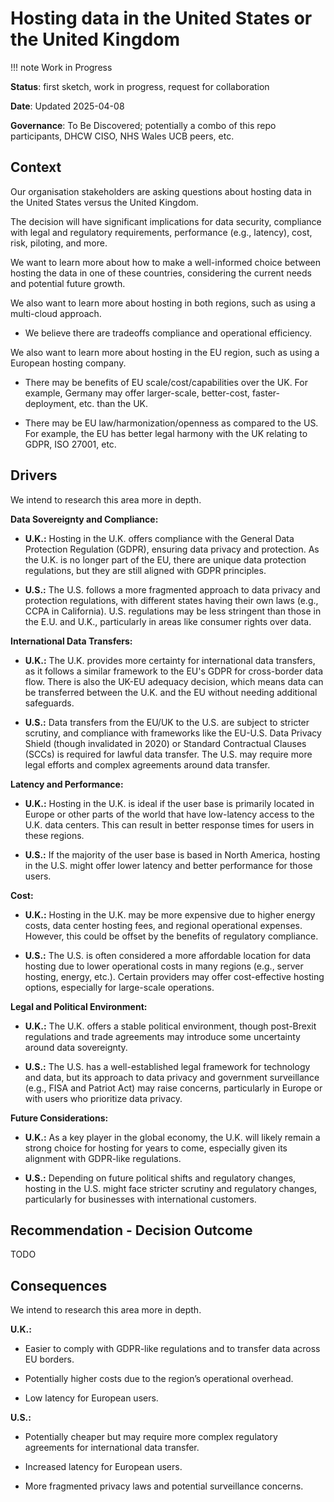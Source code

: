 # Hosting data in the United States or the United Kingdom

!!! note
    Work in Progress

**Status**: first sketch, work in progress, request for collaboration

**Date**: Updated 2025-04-08

**Governance**: To Be Discovered; potentially a combo of this repo participants, DHCW CISO, NHS Wales UCB peers, etc.

## Context

Our organisation stakeholders are asking questions about hosting data in the United States versus the United Kingdom.

The decision will have significant implications for data security, compliance with legal and regulatory requirements, performance (e.g., latency), cost, risk, piloting, and more.

We want to learn more about how to make a well-informed choice between hosting the data in one of these countries, considering the current needs and potential future growth.

We also want to learn more about hosting in both regions, such as using a multi-cloud approach.

* We believe there are tradeoffs compliance and operational efficiency.

We also want to learn more about hosting in the EU region, such as using a European hosting company.

* There may be benefits of EU scale/cost/capabilities over the UK. For example, Germany may offer larger-scale, better-cost, faster-deployment, etc. than the UK.

* There may be EU law/harmonization/openness as compared to the US. For example, the EU has better legal harmony with the UK relating to GDPR, ISO 27001, etc.

## Drivers

We intend to research this area more in depth.

**Data Sovereignty and Compliance:**

* **U.K.:** Hosting in the U.K. offers compliance with the General Data Protection Regulation (GDPR), ensuring data privacy and protection. As the U.K. is no longer part of the EU, there are unique data protection regulations, but they are still aligned with GDPR principles.

* **U.S.:** The U.S. follows a more fragmented approach to data privacy and protection regulations, with different states having their own laws (e.g., CCPA in California). U.S. regulations may be less stringent than those in the E.U. and U.K., particularly in areas like consumer rights over data.

**International Data Transfers:**

* **U.K.:** The U.K. provides more certainty for international data transfers, as it follows a similar framework to the EU's GDPR for cross-border data flow. There is also the UK-EU adequacy decision, which means data can be transferred between the U.K. and the EU without needing additional safeguards.

* **U.S.:** Data transfers from the EU/UK to the U.S. are subject to stricter scrutiny, and compliance with frameworks like the EU-U.S. Data Privacy Shield (though invalidated in 2020) or Standard Contractual Clauses (SCCs) is required for lawful data transfer. The U.S. may require more legal efforts and complex agreements around data transfer.

**Latency and Performance:**

* **U.K.:** Hosting in the U.K. is ideal if the user base is primarily located in Europe or other parts of the world that have low-latency access to the U.K. data centers. This can result in better response times for users in these regions.

* **U.S.:** If the majority of the user base is based in North America, hosting in the U.S. might offer lower latency and better performance for those users.

**Cost:**

* **U.K.:** Hosting in the U.K. may be more expensive due to higher energy costs, data center hosting fees, and regional operational expenses. However, this could be offset by the benefits of regulatory compliance.

* **U.S.:** The U.S. is often considered a more affordable location for data hosting due to lower operational costs in many regions (e.g., server hosting, energy, etc.). Certain providers may offer cost-effective hosting options, especially for large-scale operations.

**Legal and Political Environment:**

* **U.K.:** The U.K. offers a stable political environment, though post-Brexit regulations and trade agreements may introduce some uncertainty around data sovereignty.

* **U.S.:** The U.S. has a well-established legal framework for technology and data, but its approach to data privacy and government surveillance (e.g., FISA and Patriot Act) may raise concerns, particularly in Europe or with users who prioritize data privacy.

**Future Considerations:**

* **U.K.:** As a key player in the global economy, the U.K. will likely remain a strong choice for hosting for years to come, especially given its alignment with GDPR-like regulations.

* **U.S.:** Depending on future political shifts and regulatory changes, hosting in the U.S. might face stricter scrutiny and regulatory changes, particularly for businesses with international customers.

## Recommendation - Decision Outcome

TODO

## Consequences

We intend to research this area more in depth.

**U.K.:**

* Easier to comply with GDPR-like regulations and to transfer data across EU borders.

* Potentially higher costs due to the region’s operational overhead.

* Low latency for European users.

**U.S.:**

* Potentially cheaper but may require more complex regulatory agreements for international data transfer.

* Increased latency for European users.

* More fragmented privacy laws and potential surveillance concerns.
